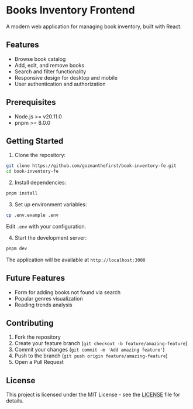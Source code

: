 # Books Inventory Frontend

A modern web application for managing book inventory, built with React.

## Features

- Browse book catalog
- Add, edit, and remove books
- Search and filter functionality
- Responsive design for desktop and mobile
- User authentication and authorization

## Prerequisites

- Node.js >= v20.11.0
- pnpm >= 8.0.0

## Getting Started

1. Clone the repository:

```bash
git clone https://github.com/gozmanthefirst/book-inventory-fe.git
cd book-inventory-fe
```

2. Install dependencies:

```bash
pnpm install
```

3. Set up environment variables:

```bash
cp .env.example .env
```

Edit `.env` with your configuration.

4. Start the development server:

```bash
pnpm dev
```

The application will be available at `http://localhost:3000`

## Future Features

- Form for adding books not found via search
- Popular genres visualization
- Reading trends analysis

## Contributing

1. Fork the repository
2. Create your feature branch (`git checkout -b feature/amazing-feature`)
3. Commit your changes (`git commit -m 'Add amazing feature'`)
4. Push to the branch (`git push origin feature/amazing-feature`)
5. Open a Pull Request

## License

This project is licensed under the MIT License - see the [LICENSE](LICENSE) file for details.
